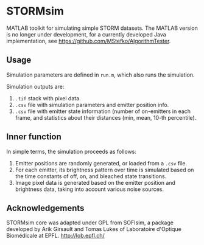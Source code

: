 # STORMsim

MATLAB toolkit for simulating simple STORM datasets. The MATLAB version is no longer under development, for a currently developed Java implementation, see <https://github.com/MStefko/AlgorithmTester>.

## Usage
Simulation parameters are defined in `run.m`, which also runs the simulation.

Simulation outputs are:
  1. `.tif` stack with pixel data.
  2. `.csv` file with simulation parameters and emitter position info.
  3. `.csv` file with emitter state information (number of on-emitters in each frame, and statistics about their distances
  (min, mean, 10-th percentile).
  
## Inner function
In simple terms, the simulation proceeds as follows:
  1. Emitter positions are randomly generated, or loaded from a `.csv` file.
  2. For each emitter, its brightness pattern over time is simulated based on the time constants of 
  off, on, and bleached state transitions.
  3. Image pixel data is generated based on the emitter position and brightness data, taking into
  account various noise sources.
  
## Acknowledgements
STORMsim core was adapted under GPL from SOFIsim,
a package developed by Arik Girsault and Tomas Lukes of Laboratoire 
d'Optique Biomédicale at EPFL. <http://lob.epfl.ch/> 
